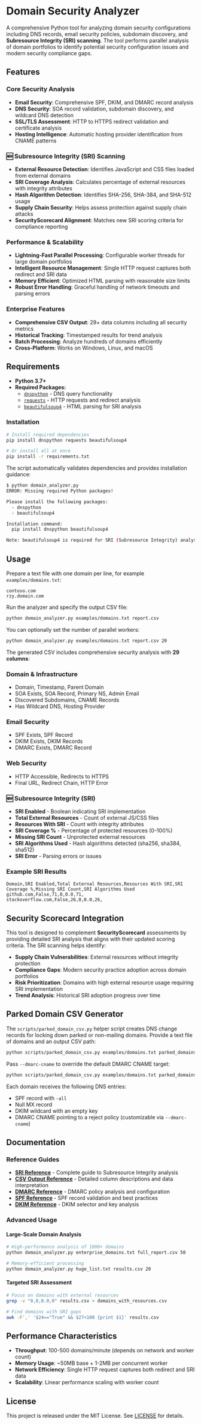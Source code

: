 # Domain Security Analyzer

A comprehensive Python tool for analyzing domain security configurations including DNS records, email security policies, subdomain discovery, and **Subresource Integrity (SRI) scanning**. The tool performs parallel analysis of domain portfolios to identify potential security configuration issues and modern security compliance gaps.

## Features

### **Core Security Analysis**
- **Email Security**: Comprehensive SPF, DKIM, and DMARC record analysis
- **DNS Security**: SOA record validation, subdomain discovery, and wildcard DNS detection
- **SSL/TLS Assessment**: HTTP to HTTPS redirect validation and certificate analysis
- **Hosting Intelligence**: Automatic hosting provider identification from CNAME patterns

### **🆕 Subresource Integrity (SRI) Scanning**
- **External Resource Detection**: Identifies JavaScript and CSS files loaded from external domains
- **SRI Coverage Analysis**: Calculates percentage of external resources with integrity attributes
- **Hash Algorithm Detection**: Identifies SHA-256, SHA-384, and SHA-512 usage
- **Supply Chain Security**: Helps assess protection against supply chain attacks
- **SecurityScorecard Alignment**: Matches new SRI scoring criteria for compliance reporting

### **Performance & Scalability**
- **Lightning-Fast Parallel Processing**: Configurable worker threads for large domain portfolios
- **Intelligent Resource Management**: Single HTTP request captures both redirect and SRI data
- **Memory Efficient**: Optimized HTML parsing with reasonable size limits
- **Robust Error Handling**: Graceful handling of network timeouts and parsing errors

### **Enterprise Features**
- **Comprehensive CSV Output**: 29+ data columns including all security metrics
- **Historical Tracking**: Timestamped results for trend analysis
- **Batch Processing**: Analyze hundreds of domains efficiently
- **Cross-Platform**: Works on Windows, Linux, and macOS

## Requirements

- **Python 3.7+**
- **Required Packages:**
  - [`dnspython`](https://pypi.org/project/dnspython/) - DNS query functionality
  - [`requests`](https://pypi.org/project/requests/) - HTTP requests and redirect analysis
  - [`beautifulsoup4`](https://pypi.org/project/beautifulsoup4/) - HTML parsing for SRI analysis

### **Installation**

```bash
# Install required dependencies
pip install dnspython requests beautifulsoup4

# Or install all at once
pip install -r requirements.txt
```

The script automatically validates dependencies and provides installation guidance:

```bash
$ python domain_analyzer.py
ERROR: Missing required Python packages!

Please install the following packages:
  - dnspython
  - beautifulsoup4

Installation command:
  pip install dnspython beautifulsoup4

Note: beautifulsoup4 is required for SRI (Subresource Integrity) analysis
```

## Usage

Prepare a text file with one domain per line, for example `examples/domains.txt`:

```text
contoso.com
rzy.domain.com
```

Run the analyzer and specify the output CSV file:

```bash
python domain_analyzer.py examples/domains.txt report.csv
```

You can optionally set the number of parallel workers:

```bash
python domain_analyzer.py examples/domains.txt report.csv 20
```

The generated CSV includes comprehensive security analysis with **29 columns**:

### **Domain & Infrastructure**
- Domain, Timestamp, Parent Domain
- SOA Exists, SOA Record, Primary NS, Admin Email
- Discovered Subdomains, CNAME Records
- Has Wildcard DNS, Hosting Provider

### **Email Security**
- SPF Exists, SPF Record
- DKIM Exists, DKIM Records  
- DMARC Exists, DMARC Record

### **Web Security**
- HTTP Accessible, Redirects to HTTPS
- Final URL, Redirect Chain, HTTP Error

### **🆕 Subresource Integrity (SRI)**
- **SRI Enabled** - Boolean indicating SRI implementation
- **Total External Resources** - Count of external JS/CSS files
- **Resources With SRI** - Count with integrity attributes
- **SRI Coverage %** - Percentage of protected resources (0-100%)
- **Missing SRI Count** - Unprotected external resources
- **SRI Algorithms Used** - Hash algorithms detected (sha256, sha384, sha512)
- **SRI Error** - Parsing errors or issues

### **Example SRI Results**
```csv
Domain,SRI Enabled,Total External Resources,Resources With SRI,SRI Coverage %,Missing SRI Count,SRI Algorithms Used
github.com,False,71,0,0.0,71,
stackoverflow.com,False,26,0,0.0,26,
```

## Security Scorecard Integration

This tool is designed to complement **SecurityScorecard** assessments by providing detailed SRI analysis that aligns with their updated scoring criteria. The SRI scanning helps identify:

- **Supply Chain Vulnerabilities**: External resources without integrity protection
- **Compliance Gaps**: Modern security practice adoption across domain portfolios  
- **Risk Prioritization**: Domains with high external resource usage requiring SRI implementation
- **Trend Analysis**: Historical SRI adoption progress over time

## Parked Domain CSV Generator

The `scripts/parked_domain_csv.py` helper script creates DNS change records for
locking down parked or non-mailing domains. Provide a text file of domains and
an output CSV path:

```bash
python scripts/parked_domain_csv.py examples/domains.txt parked_domains.csv
```

Pass `--dmarc-cname` to override the default DMARC CNAME target:

```bash
python scripts/parked_domain_csv.py examples/domains.txt parked_domains.csv --dmarc-cname reject.dmarc.contoso.com.
```

Each domain receives the following DNS entries:

- SPF record with `-all`
- Null MX record
- DKIM wildcard with an empty key
- DMARC CNAME pointing to a reject policy (customizable via `--dmarc-cname`)

## Documentation

### **Reference Guides**
- **[SRI Reference](docs/sri-reference.md)** - Complete guide to Subresource Integrity analysis
- **[CSV Output Reference](docs/csv-output-reference.md)** - Detailed column descriptions and data interpretation
- **[DMARC Reference](docs/dmarc-reference.md)** - DMARC policy analysis and configuration
- **[SPF Reference](docs/spf-reference.md)** - SPF record validation and best practices
- **[DKIM Reference](docs/dkim-reference.md)** - DKIM selector and key analysis

### **Advanced Usage**

#### **Large-Scale Domain Analysis**
```bash
# High-performance analysis of 1000+ domains
python domain_analyzer.py enterprise_domains.txt full_report.csv 50

# Memory-efficient processing
python domain_analyzer.py huge_list.txt results.csv 20
```

#### **Targeted SRI Assessment**
```bash
# Focus on domains with external resources
grep -v "0,0,0.0,0" results.csv > domains_with_resources.csv

# Find domains with SRI gaps
awk -F',' '$24=="True" && $27<100 {print $1}' results.csv
```

## Performance Characteristics

- **Throughput**: 100-500 domains/minute (depends on network and worker count)
- **Memory Usage**: ~50MB base + 1-2MB per concurrent worker
- **Network Efficiency**: Single HTTP request captures both redirect and SRI data
- **Scalability**: Linear performance scaling with worker count

## License

This project is released under the MIT License. See [LICENSE](LICENSE) for details.

